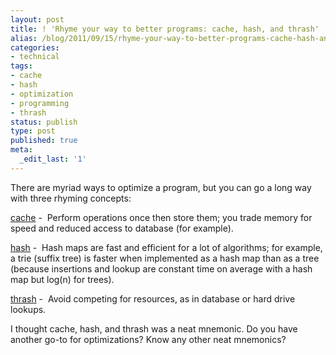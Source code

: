 ```yaml
---
layout: post
title: ! 'Rhyme your way to better programs: cache, hash, and thrash'
alias: /blog/2011/09/15/rhyme-your-way-to-better-programs-cache-hash-and-thrash/
categories:
- technical
tags:
- cache
- hash
- optimization
- programming
- thrash
status: publish
type: post
published: true
meta:
  _edit_last: '1'
---
```

There are myriad ways to optimize a program, but you can go a long way with three rhyming concepts:

<a title="Wikipedia: Cache" href="http://en.wikipedia.org/wiki/Cache">cache</a> -  Perform operations once then store them; you trade memory for speed and reduced access to database (for example).

<a title="Wikipedia: Hash table" href="http://en.wikipedia.org/wiki/Hash_table">hash</a> -  Hash maps are fast and efficient for a lot of algorithms; for example, a trie (suffix tree) is faster when implemented as a hash map than as a tree (because insertions and lookup are constant time on average with a hash map but log(n) for trees).

<a title="Wikipedia: Thrashing" href="http://en.wikipedia.org/wiki/Thrashing_(computer_science)">thrash</a> -  Avoid competing for resources, as in database or hard drive lookups.

I thought cache, hash, and thrash was a neat mnemonic. Do you have another go-to for optimizations? Know any other neat mnemonics?
